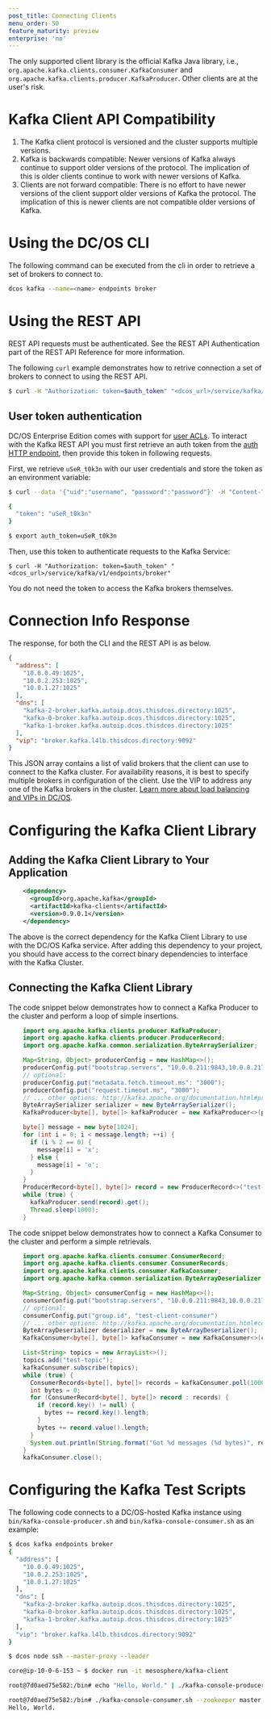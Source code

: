 ```yaml
---
post_title: Connecting Clients
menu_order: 50
feature_maturity: preview
enterprise: 'no'
---
```


The only supported client library is the official Kafka Java library, i.e., `org.apache.kafka.clients.consumer.KafkaConsumer` and `org.apache.kafka.clients.producer.KafkaProducer`. Other clients are at the user's risk.

# Kafka Client API Compatibility

1. The Kafka client protocol is versioned and the cluster supports multiple versions.
2. Kafka is backwards compatible: Newer versions of Kafka always continue to support older versions of the protocol. The implication of this is older clients continue to work with newer versions of Kafka.
3. Clients are not forward compatible: There is no effort to have newer versions of the client support older versions of Kafka the protocol. The implication of this is newer clients are not compatible older versions of Kafka.

# Using the DC/OS CLI

The following command can be executed from the cli in order to retrieve a set of brokers to connect to.

```bash
dcos kafka --name=<name> endpoints broker
```

<a name="using-the-rest-api"></a>
# Using the REST API

REST API requests must be authenticated. See the REST API Authentication part of the REST API Reference for more information.

The following `curl` example demonstrates how to retrive connection a set of brokers to connect to using the REST API.

```bash
$ curl -H "Authorization: token=$auth_token" "<dcos_url>/service/kafka/v1/endpoints/broker"
```

## User token authentication

DC/OS Enterprise Edition comes with support for [user ACLs][13]. To interact with the Kafka REST API you must first retrieve an auth token from the [auth HTTP endpoint][14], then provide this token in following requests.

First, we retrieve `uSeR_t0k3n` with our user credentials and store the token as an environment variable:

```bash
$ curl --data '{"uid":"username", "password":"password"}' -H "Content-Type:application/json" "<dcos_url>/acs/api/v1/auth/login"

{
  "token": "uSeR_t0k3n"
}

$ export auth_token=uSeR_t0k3n
```

Then, use this token to authenticate requests to the Kafka Service:

```bahs
$ curl -H "Authorization: token=$auth_token" "<dcos_url>/service/kafka/v1/endpoints/broker"
```

You do not need the token to access the Kafka brokers themselves.

# Connection Info Response

The response, for both the CLI and the REST API is as below.

```json
{
  "address": [
    "10.0.0.49:1025",
    "10.0.2.253:1025",
    "10.0.1.27:1025"
  ],
  "dns": [
    "kafka-2-broker.kafka.autoip.dcos.thisdcos.directory:1025",
    "kafka-0-broker.kafka.autoip.dcos.thisdcos.directory:1025",
    "kafka-1-broker.kafka.autoip.dcos.thisdcos.directory:1025"
  ],
  "vip": "broker.kafka.l4lb.thisdcos.directory:9092"
}
```

This JSON array contains a list of valid brokers that the client can use to connect to the Kafka cluster. For availability reasons, it is best to specify multiple brokers in configuration of the client. Use the VIP to address any one of the Kafka brokers in the cluster. [Learn more about load balancing and VIPs in DC/OS](https://docs.mesosphere.com/1.9/networking/).

# Configuring the Kafka Client Library

## Adding the Kafka Client Library to Your Application

```xml
    <dependency>
      <groupId>org.apache.kafka</groupId>
      <artifactId>kafka-clients</artifactId>
      <version>0.9.0.1</version>
    </dependency>
```

The above is the correct dependency for the Kafka Client Library to use with the DC/OS Kafka service. After adding this dependency to your project, you should have access to the correct binary dependencies to interface with the Kafka Cluster.

## Connecting the Kafka Client Library

The code snippet below demonstrates how to connect a Kafka Producer to the cluster and perform a loop of simple insertions.

```java
    import org.apache.kafka.clients.producer.KafkaProducer;
    import org.apache.kafka.clients.producer.ProducerRecord;
    import org.apache.kafka.common.serialization.ByteArraySerializer;

    Map<String, Object> producerConfig = new HashMap<>();
    producerConfig.put("bootstrap.servers", "10.0.0.211:9843,10.0.0.217:10056,10.0.0.214:9689");
    // optional:
    producerConfig.put("metadata.fetch.timeout.ms": "3000");
    producerConfig.put("request.timeout.ms", "3000");
    // ... other options: http://kafka.apache.org/documentation.html#producerconfigs
    ByteArraySerializer serializer = new ByteArraySerializer();
    KafkaProducer<byte[], byte[]> kafkaProducer = new KafkaProducer<>(producerConfig, serializer, serializer);

    byte[] message = new byte[1024];
    for (int i = 0; i < message.length; ++i) {
      if (i % 2 == 0) {
        message[i] = 'x';
      } else {
        message[i] = 'o';
      }
    }
    ProducerRecord<byte[], byte[]> record = new ProducerRecord<>("test-topic", message);
    while (true) {
      kafkaProducer.send(record).get();
      Thread.sleep(1000);
    }
```

The code snippet below demonstrates how to connect a Kafka Consumer to the cluster and perform a simple retrievals.

```java
    import org.apache.kafka.clients.consumer.ConsumerRecord;
    import org.apache.kafka.clients.consumer.ConsumerRecords;
    import org.apache.kafka.clients.consumer.KafkaConsumer;
    import org.apache.kafka.common.serialization.ByteArrayDeserializer;

    Map<String, Object> consumerConfig = new HashMap<>();
    consumerConfig.put("bootstrap.servers", "10.0.0.211:9843,10.0.0.217:10056,10.0.0.214:9689");
    // optional:
    consumerConfig.put("group.id", "test-client-consumer")
    // ... other options: http://kafka.apache.org/documentation.html#consumerconfigs
    ByteArrayDeserializer deserializer = new ByteArrayDeserializer();
    KafkaConsumer<byte[], byte[]> kafkaConsumer = new KafkaConsumer<>(consumerConfig, deserializer, deserializer);

    List<String> topics = new ArrayList<>();
    topics.add("test-topic");
    kafkaConsumer.subscribe(topics);
    while (true) {
      ConsumerRecords<byte[], byte[]> records = kafkaConsumer.poll(1000);
      int bytes = 0;
      for (ConsumerRecord<byte[], byte[]> record : records) {
        if (record.key() != null) {
          bytes += record.key().length;
        }
        bytes += record.value().length;
      }
      System.out.println(String.format("Got %d messages (%d bytes)", records.count(), bytes));
    }
    kafkaConsumer.close();
```

# Configuring the Kafka Test Scripts

The following code connects to a DC/OS-hosted Kafka instance using `bin/kafka-console-producer.sh` and `bin/kafka-console-consumer.sh` as an example:

```bash
$ dcos kafka endpoints broker
{
  "address": [
    "10.0.0.49:1025",
    "10.0.2.253:1025",
    "10.0.1.27:1025"
  ],
  "dns": [
    "kafka-2-broker.kafka.autoip.dcos.thisdcos.directory:1025",
    "kafka-0-broker.kafka.autoip.dcos.thisdcos.directory:1025",
    "kafka-1-broker.kafka.autoip.dcos.thisdcos.directory:1025"
  ],
  "vip": "broker.kafka.l4lb.thisdcos.directory:9092"
}

$ dcos node ssh --master-proxy --leader

core@ip-10-0-6-153 ~ $ docker run -it mesosphere/kafka-client

root@7d0aed75e582:/bin# echo "Hello, World." | ./kafka-console-producer.sh --broker-list 10.0.0.49:1025, 10.0.2.253:1025, 10.0.1.27:1025 --topic topic1

root@7d0aed75e582:/bin# ./kafka-console-consumer.sh --zookeeper master.mesos:2181/kafka --topic topic1 --from-beginning
Hello, World.
```

 [13]: https://docs.mesosphere.com/1.9/security/users-groups/
 [14]: https://docs.mesosphere.com/1.9/security/iam-api/
